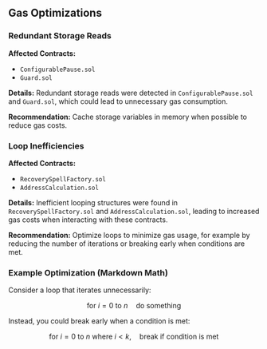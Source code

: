 ## Gas Optimizations

### Redundant Storage Reads
**Affected Contracts:**
- `ConfigurablePause.sol`
- `Guard.sol`

**Details:**
Redundant storage reads were detected in `ConfigurablePause.sol` and `Guard.sol`, which could lead to unnecessary gas consumption.

**Recommendation:**
Cache storage variables in memory when possible to reduce gas costs.

### Loop Inefficiencies
**Affected Contracts:**
- `RecoverySpellFactory.sol`
- `AddressCalculation.sol`

**Details:**
Inefficient looping structures were found in `RecoverySpellFactory.sol` and `AddressCalculation.sol`, leading to increased gas costs when interacting with these contracts.

**Recommendation:**
Optimize loops to minimize gas usage, for example by reducing the number of iterations or breaking early when conditions are met.

### Example Optimization (Markdown Math)
Consider a loop that iterates unnecessarily:

$$
\text{for } i = 0 \text{ to } n \quad \text{do something}
$$

Instead, you could break early when a condition is met:

$$
\text{for } i = 0 \text{ to } n \text{ where } i < k, \quad \text{break if condition is met}
$$
